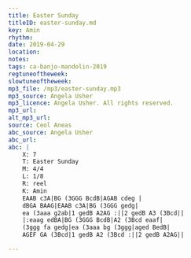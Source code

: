 ```yaml
---
title: Easter Sunday
titleID: easter-sunday.md
key: Amin
rhythm:
date: 2019-04-29
location:
notes:
tags: ca-banjo-mandolin-2019
regtuneoftheweek:
slowtuneoftheweek:
mp3_file: /mp3/easter-sunday.mp3
mp3_source: Angela Usher
mp3_licence: Angela Usher. All rights reserved.
mp3_url:
alt_mp3_url:
source: Ceol Aneas
abc_source: Angela Usher
abc_url:
abc: |
    X: 7
    T: Easter Sunday
    M: 4/4
    L: 1/8
    R: reel
    K: Amin
    EAAB c3A|BG (3GGG BcdB|AGAB cdeg |
    dBGA BAAG|EAAB c3A|BG (3GGG gedg|
    ea (3aaa g2ab|1 gedB A2AG :||2 gedB A3 (3Bcd||
    |:eaag edBA|BG (3GGG BcdB|A2 (3Bcd eaaf|
    (3ggg fa gedg|ea (3aaa bg (3ggg|aged BedB|
    AGEF GA (3Bcd|1 gedB A2 (3Bcd :||2 gedB A2AG||

---
```


